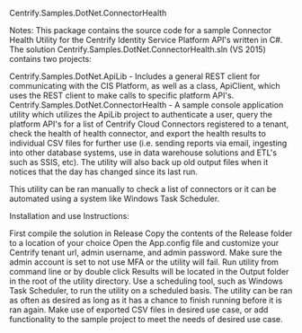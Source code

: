 Centrify.Samples.DotNet.ConnectorHealth

Notes: This package contains the source code for a sample Connector Health Utility for the Centrify Identity Service Platform API's written in C#. The solution Centrify.Samples.DotNet.ConnectorHealth.sln (VS 2015) contains two projects:

Centrify.Samples.DotNet.ApiLib - Includes a general REST client for communicating with the CIS Platform, as well as a class, ApiClient, which uses the REST client to make calls to specific platform API's.
Centrify.Samples.DotNet.ConnectorHealth - A sample console application utility which utilizes the ApiLib project to authenticate a user, query the platform API's for a list of Centrify Cloud Connectors registered to a tenant, check the health of health connector, and export the health results to individual CSV files for further use (i.e. sending reports via email, ingesting into other database systems, use in data warehouse solutions and ETL's such as SSIS, etc). The utility will also back up old output files when it notices that the day has changed since its last run.

This utility can be ran manually to check a list of connectors or it can be automated using a system like Windows Task Scheduler.

Installation and use Instructions:

First compile the solution in Release
Copy the contents of the Release folder to a location of your choice
Open the App.config file and customize your Centrify tenant url, admin username, and admin password. Make sure the admin account is set to not use MFA or the utility will fail.
Run utility from command line or by double click
Results will be located in the Output folder in the root of the utility directory.
Use a scheduling tool, such as Windows Task Scheduler, to run the utility on a scheduled basis. The utility can be ran as often as desired as long as it has a chance to finish running before it is ran again.
Make use of exported CSV files in desired use case, or add functionality to the sample project to meet the needs of desired use case.
